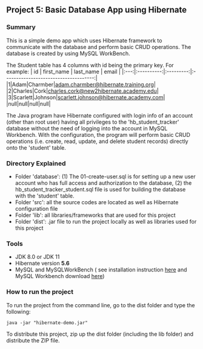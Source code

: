 ## Project 5: Basic Database App using Hibernate
### Summary
This is a simple demo app which uses Hibernate framework to communicate with the database and perform basic CRUD operations. The database is created by using MySQL WorkBench.

The Student table has 4 columns with id being the primary key. For example:
| id  | first_name | last_name |               email                   |
|:---:|:----------:|:---------:|:-------------------------------------:|
|1|Adam|Charmber|adam.charmber@hibernate.training.org|
|2|Charles|Cork|charles.cork@new2hibernate.academy.edu|
|3|Scarlett|Johnson|scarlett.johnson@hibernate.academy.com|
|null|null|null|null|

The Java program have Hibernate configured with login info of an account (other than root user) having all privileges to the 'hb_student_tracker' database without the need of logging into the account in MySQL Workbench. With the configuration, the program will perform basic CRUD operations (i.e. create, read, update, and delete student records) directly onto the 'student' table.
### Directory Explained
- Folder 'database': (1) The 01-create-user.sql is for setting up a new user account who has full access and authorization to the database, (2) the hb_student_tracker_student.sql file is used for building the database with the 'student' table.
- Folder 'src': all the source codes are located as well as Hibernate configuration file
- Folder 'lib': all libraries/frameworks that are used for this project
- Folder 'dist': .jar file to run the project locally as well as libraries used for this project
### Tools
- JDK 8.0 or JDK 11 
- Hibernate version **5.6**
- MySQL and MySQLWorkBench ( see installation instruction [here](https://dev.mysql.com/doc/mysql-installation-excerpt/5.7/en/) and MySQL Workbench download [here](https://dev.mysql.com/downloads/workbench/))
### How to run the project
To run the project from the command line, go to the dist folder and type the following:

```java -jar "hibernate-demo.jar" ```

To distribute this project, zip up the dist folder (including the lib folder)
and distribute the ZIP file.
